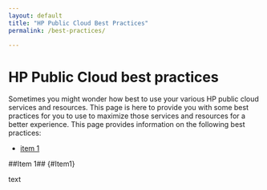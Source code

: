 ```yaml
---
layout: default
title: "HP Public Cloud Best Practices"
permalink: /best-practices/

---
```

# HP Public Cloud best practices

Sometimes you might wonder how best to use your various HP public cloud services and resources.  This page is here to provide you with some best practices for you to use to maximize those services and resources for a better experience.  This page provides information on the following best practices:

* [item 1](#Item1)

##Item 1## {#Item1}

text
